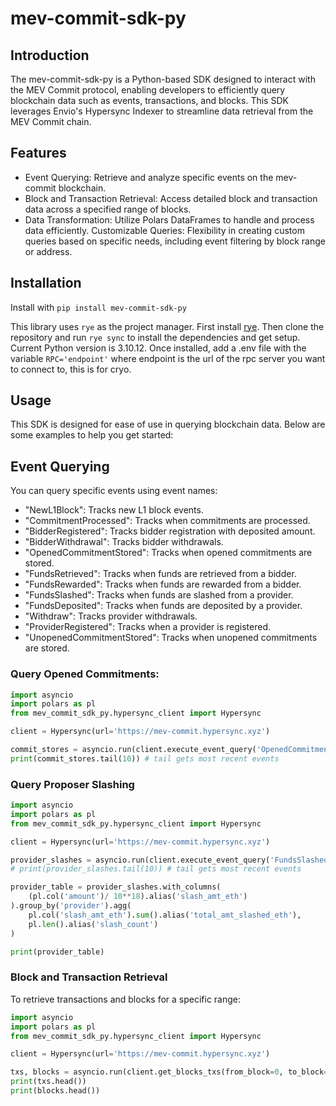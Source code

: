 # mev-commit-sdk-py

## Introduction
The mev-commit-sdk-py is a Python-based SDK designed to interact with the MEV Commit protocol, enabling developers to efficiently query blockchain data such as events, transactions, and blocks. This SDK leverages Envio's Hypersync Indexer to streamline data retrieval from the MEV Commit chain.

## Features
* Event Querying: Retrieve and analyze specific events on the mev-commit blockchain.
* Block and Transaction Retrieval: Access detailed block and transaction data across a specified range of blocks.
* Data Transformation: Utilize Polars DataFrames to handle and process data efficiently.
Customizable Queries: Flexibility in creating custom queries based on specific needs, including event filtering by block range or address.

## Installation
Install with `pip install mev-commit-sdk-py`

This library uses `rye` as the project manager. First install [rye](https://rye.astral.sh/guide/installation/). Then clone the repository and run `rye sync` to install the dependencies and get setup. Current Python version is 3.10.12. Once installed, add a .env file with the variable `RPC='endpoint'` where endpoint is the url of the rpc server you want to connect to, this is for cryo. 

## Usage
This SDK is designed for ease of use in querying blockchain data. Below are some examples to help you get started:

## Event Querying
You can query specific events using event names:
* "NewL1Block": Tracks new L1 block events.
* "CommitmentProcessed": Tracks when commitments are processed.
* "BidderRegistered": Tracks bidder registration with deposited amount.
* "BidderWithdrawal": Tracks bidder withdrawals.
* "OpenedCommitmentStored": Tracks when opened commitments are stored.
* "FundsRetrieved": Tracks when funds are retrieved from a bidder.
* "FundsRewarded": Tracks when funds are rewarded from a bidder.
* "FundsSlashed": Tracks when funds are slashed from a provider.
* "FundsDeposited": Tracks when funds are deposited by a provider.
* "Withdraw": Tracks provider withdrawals.
* "ProviderRegistered": Tracks when a provider is registered.
* "UnopenedCommitmentStored": Tracks when unopened commitments are stored.


### Query Opened Commitments:
```python
import asyncio
import polars as pl
from mev_commit_sdk_py.hypersync_client import Hypersync

client = Hypersync(url='https://mev-commit.hypersync.xyz')

commit_stores = asyncio.run(client.execute_event_query('OpenedCommitmentStored'))
print(commit_stores.tail(10)) # tail gets most recent events
```

### Query Proposer Slashing
```python
import asyncio
import polars as pl
from mev_commit_sdk_py.hypersync_client import Hypersync

client = Hypersync(url='https://mev-commit.hypersync.xyz')

provider_slashes = asyncio.run(client.execute_event_query('FundsSlashed'))
# print(provider_slashes.tail(10)) # tail gets most recent events

provider_table = provider_slashes.with_columns(
    (pl.col('amount')/ 10**18).alias('slash_amt_eth')
).group_by('provider').agg(
    pl.col('slash_amt_eth').sum().alias('total_amt_slashed_eth'),
    pl.len().alias('slash_count')
)

print(provider_table)
```


### Block and Transaction Retrieval
To retrieve transactions and blocks for a specific range:

```python
import asyncio
import polars as pl
from mev_commit_sdk_py.hypersync_client import Hypersync

client = Hypersync(url='https://mev-commit.hypersync.xyz')

txs, blocks = asyncio.run(client.get_blocks_txs(from_block=0, to_block=100000))
print(txs.head())
print(blocks.head())
```
